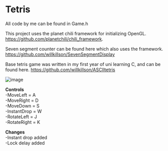 # Tetris

All code by me can be found in Game.h

This project uses the planet chili framework for initializing OpenGL.
https://github.com/planetchili/chili_framework. 

Seven segment counter can be found here which also uses the framework. 
https://github.com/willkillson/SevenSegmentDisplay

Base tetris game was written in my first year of uni learning C, and can be found here.
https://github.com/willkillson/ASCIItetris



![image](https://user-images.githubusercontent.com/26101774/35467689-fefff9f6-02ce-11e8-9415-70594aa45cca.png)

**Controls**  
-MoveLeft = A  
-MoveRight = D   
-MoveDown = S  
-InstantDrop = W  
-RotateLeft = J  
-RotateRight = K  

**Changes**  
-Instant drop added  
-Lock delay added  
